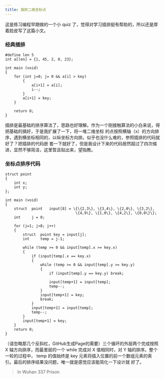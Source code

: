 ```yaml
---
title: 插排二维坐标点
---
```


这是练习编程早期做的一个小 quiz 了，觉得对学习插排挺有帮助的，所以还是厚着脸皮写了这篇小文。

### 经典插排

	#define len 5
	int a[len] = {1, 45, 2, 0, 23};

	int main (void)
	{
		for (int j=0; j= 0 && a[i] > key)
			{
				a[i+1] = a[i];
				i--;
			}
			a[i+1] = key;
		}

		return 0;
	}

插排是最基础的排序算法了，思路也好理解。作为一个刚接触算法的小白来说，得把基础的搞好，于是我扩展了一下，将一堆二维坐标
的点按照横轴（x）的方向排序，遇到横坐标相同的，以纵坐标方向排。似乎也没什么难的，参照插排的代码就好了？把插排的代码嵌
套一下就好了，但是我设计下来的代码居然超过了四次缩进，显然不够简洁，这里暂且贴出来，望指教。

### 坐标点排序代码

	struct point
	{
		int x;
		int y;
	};

	int main (void)
	{
		struct	point	input[8] = \{\{2,3\}, \{3,4\}, \{2,0\}, \{3,2\},
									\{4,9\}, \{1,0\}, \{4,2\}, \{0,0\}\};
		int		j = 0;

		for (j=1; j<8; j++)
		{
			struct	point key = input[j];
			int		temp = j-1;

			while (temp >= 0 && input[temp].x >= key.x)
			{
				if (input[temp].x == key.x)
				{
					while (temp >= 0 && input[temp].y >= key.y)
					{
						if (input[temp].y == key.y) break;

						input[temp+1] = input[temp];
						temp--;
					}
					input[temp+1] = key;
					break;
				}
				input[temp+1] = input[temp];
				temp--;
			}
			input[temp+1] = key;
		}
		return 0;
	}
		
（请忽略那几个反斜杠，GitHub生成Page的需要）三个循环的外层两个完成按照 X 轴方向排序，而最里层的一个 while 完成对 X 值相同时，对 Y 轴的排序。整个一轮的过程中，
temp 的值始终是 key 元素将插入位置的前一个数组元素的索引。最后的排序结果没问题，唯一就是感觉应该能简化一下设计就
好了。

> In Wuhan 337 Prison
